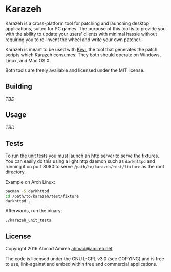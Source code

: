# Karazeh

Karazeh is a cross-platform tool for patching and launching desktop applications, suited for PC games. The purpose of this tool is to provide you with the ability to update your users' clients with minimal hassle without requiring you to re-invent the wheel and write your own patcher.

Karazeh is meant to be used with [Kiwi](https://github.com/amireh/Kiwi), the tool that generates the patch scripts which Karazeh consumes. They both should operate on Windows, Linux, and Mac OS X.

Both tools are freely available and licensed under the MIT license.

## Building

_TBD_

## Usage

_TBD_

## Tests

To run the unit tests you must launch an http server to serve the fixtures. You can
easily do this using a light http daemon such as `darkhttpd` and running it
on port 8080 to serve `/path/to/karazeh/test/fixture` as the root directory.

Example on Arch Linux:

```bash
pacman -S darkhttpd
cd /path/to/karazeh/test/fixture
darkhttpd .
```

Afterwards, run the binary:

```bash
./karazeh_unit_tests
```

## License

Copyright 2016 Ahmad Amireh <ahmad@amireh.net>.

The code is licensed under the GNU L-GPL v3.0 (see COPYING) and is free to use,
link-against and embed within free and commercial applications.